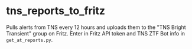 # tns_reports_to_fritz

Pulls alerts from TNS every 12 hours and uploads them to the "TNS Bright Transient" group on Fritz. Enter in Fritz API token and TNS ZTF Bot info in `get_at_reports.py`.
